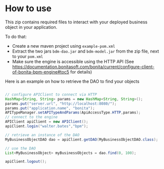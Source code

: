 # How to use


This zip contains required files to interact with your deployed business object in your application.


To do that:

* Create a new maven project using `example-pom.xml`
* Extract the two jars `bdm-dao.jar` and `bdm-model.jar` from the zip file, next to your `pom.xml`
* Make sure the engine is accessible using the HTTP API (See https://documentation.bonitasoft.com/bonita/current/configure-client-of-bonita-bpm-engine#toc5 for details)

Here  is an example on how to retrieve the DAO to find your objects
```java

// configure APIClient to connect via HTTP
HashMap<String, String> params = new HashMap<String, String>();
params.put("server.url", "http://localhost:8080/");
params.put("application.name", "bonita");
APITypeManager.setAPITypeAndParams(ApiAccessType.HTTP,params);
// connect to the engine
APIClient apiClient = new APIClient();
apiClient.login("walter.bates","bpm");

// retrieve an instance of the DAO
MyBusinessObjectDAO dao = apiClient.getDAO(MyBusinessObjectDAO.class);

// use the DAO
List<MyBusinessObject> myBusinessObjects = dao.find(0, 100);

apiClient.logout();
```